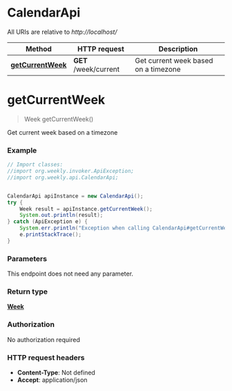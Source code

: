 # CalendarApi

All URIs are relative to *http://localhost/*

Method | HTTP request | Description
------------- | ------------- | -------------
[**getCurrentWeek**](CalendarApi.md#getCurrentWeek) | **GET** /week/current | Get current week based on a timezone


<a name="getCurrentWeek"></a>
# **getCurrentWeek**
> Week getCurrentWeek()

Get current week based on a timezone

### Example
```java
// Import classes:
//import org.weekly.invoker.ApiException;
//import org.weekly.api.CalendarApi;


CalendarApi apiInstance = new CalendarApi();
try {
    Week result = apiInstance.getCurrentWeek();
    System.out.println(result);
} catch (ApiException e) {
    System.err.println("Exception when calling CalendarApi#getCurrentWeek");
    e.printStackTrace();
}
```

### Parameters
This endpoint does not need any parameter.

### Return type

[**Week**](Week.md)

### Authorization

No authorization required

### HTTP request headers

 - **Content-Type**: Not defined
 - **Accept**: application/json

